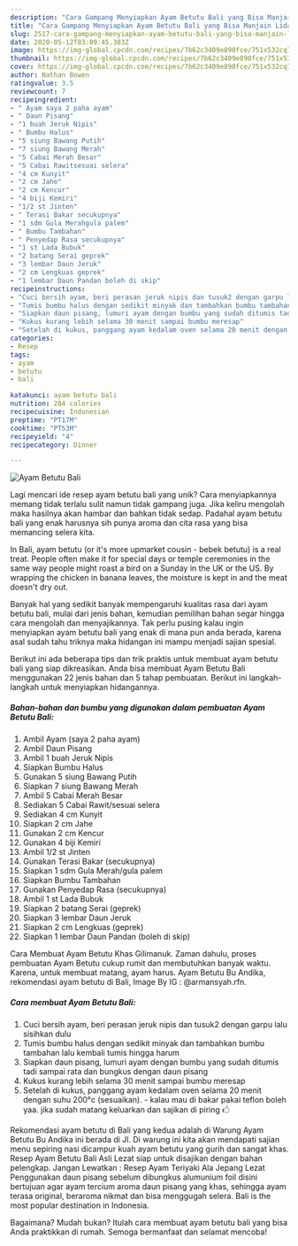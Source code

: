 ```yaml
---
description: "Cara Gampang Menyiapkan Ayam Betutu Bali yang Bisa Manjain Lidah"
title: "Cara Gampang Menyiapkan Ayam Betutu Bali yang Bisa Manjain Lidah"
slug: 2517-cara-gampang-menyiapkan-ayam-betutu-bali-yang-bisa-manjain-lidah
date: 2020-05-12T03:09:45.383Z
image: https://img-global.cpcdn.com/recipes/7b62c3409e890fce/751x532cq70/ayam-betutu-bali-foto-resep-utama.jpg
thumbnail: https://img-global.cpcdn.com/recipes/7b62c3409e890fce/751x532cq70/ayam-betutu-bali-foto-resep-utama.jpg
cover: https://img-global.cpcdn.com/recipes/7b62c3409e890fce/751x532cq70/ayam-betutu-bali-foto-resep-utama.jpg
author: Nathan Bowen
ratingvalue: 3.5
reviewcount: 7
recipeingredient:
- " Ayam saya 2 paha ayam"
- " Daun Pisang"
- "1 buah Jeruk Nipis"
- " Bumbu Halus"
- "5 siung Bawang Putih"
- "7 siung Bawang Merah"
- "5 Cabai Merah Besar"
- "5 Cabai Rawitsesuai selera"
- "4 cm Kunyit"
- "2 cm Jahe"
- "2 cm Kencur"
- "4 biji Kemiri"
- "1/2 st Jinten"
- " Terasi Bakar secukupnya"
- "1 sdm Gula Merahgula palem"
- " Bumbu Tambahan"
- " Penyedap Rasa secukupnya"
- "1 st Lada Bubuk"
- "2 batang Serai geprek"
- "3 lembar Daun Jeruk"
- "2 cm Lengkuas geprek"
- "1 lembar Daun Pandan boleh di skip"
recipeinstructions:
- "Cuci bersih ayam, beri perasan jeruk nipis dan tusuk2 dengan garpu lalu sisihkan dulu"
- "Tumis bumbu halus dengan sedikit minyak dan tambahkan bumbu tambahan lalu kembali tumis hingga harum"
- "Siapkan daun pisang, lumuri ayam dengan bumbu yang sudah ditumis tadi sampai rata dan bungkus dengan daun pisang"
- "Kukus kurang lebih selama 30 menit sampai bumbu meresap"
- "Setelah di kukus, panggang ayam kedalam oven selama 20 menit dengan suhu 200°c (sesuaikan).  kalau mau di bakar pakai teflon boleh yaa. jika sudah matang keluarkan dan sajikan di piring 🖒"
categories:
- Resep
tags:
- ayam
- betutu
- bali

katakunci: ayam betutu bali 
nutrition: 284 calories
recipecuisine: Indonesian
preptime: "PT17M"
cooktime: "PT53M"
recipeyield: "4"
recipecategory: Dinner

---
```



![Ayam Betutu Bali](https://img-global.cpcdn.com/recipes/7b62c3409e890fce/751x532cq70/ayam-betutu-bali-foto-resep-utama.jpg)

Lagi mencari ide resep ayam betutu bali yang unik? Cara menyiapkannya memang tidak terlalu sulit namun tidak gampang juga. Jika keliru mengolah maka hasilnya akan hambar dan bahkan tidak sedap. Padahal ayam betutu bali yang enak harusnya sih punya aroma dan cita rasa yang bisa memancing selera kita.

In Bali, ayam betutu (or it&#39;s more upmarket cousin - bebek betutu) is a real treat. People often make it for special days or temple ceremonies in the same way people might roast a bird on a Sunday in the UK or the US. By wrapping the chicken in banana leaves, the moisture is kept in and the meat doesn&#39;t dry out.

Banyak hal yang sedikit banyak mempengaruhi kualitas rasa dari ayam betutu bali, mulai dari jenis bahan, kemudian pemilihan bahan segar hingga cara mengolah dan menyajikannya. Tak perlu pusing kalau ingin menyiapkan ayam betutu bali yang enak di mana pun anda berada, karena asal sudah tahu triknya maka hidangan ini mampu menjadi sajian spesial.


Berikut ini ada beberapa tips dan trik praktis untuk membuat ayam betutu bali yang siap dikreasikan. Anda bisa membuat Ayam Betutu Bali menggunakan 22 jenis bahan dan 5 tahap pembuatan. Berikut ini langkah-langkah untuk menyiapkan hidangannya.

<!--inarticleads1-->

##### Bahan-bahan dan bumbu yang digunakan dalam pembuatan Ayam Betutu Bali:

1. Ambil  Ayam (saya 2 paha ayam)
1. Ambil  Daun Pisang
1. Ambil 1 buah Jeruk Nipis
1. Siapkan  Bumbu Halus
1. Gunakan 5 siung Bawang Putih
1. Siapkan 7 siung Bawang Merah
1. Ambil 5 Cabai Merah Besar
1. Sediakan 5 Cabai Rawit/sesuai selera
1. Sediakan 4 cm Kunyit
1. Siapkan 2 cm Jahe
1. Gunakan 2 cm Kencur
1. Gunakan 4 biji Kemiri
1. Ambil 1/2 st Jinten
1. Gunakan  Terasi Bakar (secukupnya)
1. Siapkan 1 sdm Gula Merah/gula palem
1. Siapkan  Bumbu Tambahan
1. Gunakan  Penyedap Rasa (secukupnya)
1. Ambil 1 st Lada Bubuk
1. Siapkan 2 batang Serai (geprek)
1. Siapkan 3 lembar Daun Jeruk
1. Siapkan 2 cm Lengkuas (geprek)
1. Siapkan 1 lembar Daun Pandan (boleh di skip)


Cara Membuat Ayam Betutu Khas Gilimanuk. Zaman dahulu, proses pembuatan Ayam Betutu cukup rumit dan membutuhkan banyak waktu. Karena, untuk membuat matang, ayam harus. Ayam Betutu Bu Andika, rekomendasi ayam betutu di Bali, Image By IG : @armansyah.rfn. 

<!--inarticleads2-->

##### Cara membuat Ayam Betutu Bali:

1. Cuci bersih ayam, beri perasan jeruk nipis dan tusuk2 dengan garpu lalu sisihkan dulu
1. Tumis bumbu halus dengan sedikit minyak dan tambahkan bumbu tambahan lalu kembali tumis hingga harum
1. Siapkan daun pisang, lumuri ayam dengan bumbu yang sudah ditumis tadi sampai rata dan bungkus dengan daun pisang
1. Kukus kurang lebih selama 30 menit sampai bumbu meresap
1. Setelah di kukus, panggang ayam kedalam oven selama 20 menit dengan suhu 200°c (sesuaikan).  - kalau mau di bakar pakai teflon boleh yaa. jika sudah matang keluarkan dan sajikan di piring 🖒


Rekomendasi ayam betutu di Bali yang kedua adalah di Warung Ayam Betutu Bu Andika ini berada di Jl. Di warung ini kita akan mendapati sajian menu sepiring nasi dicampur kuah ayam betutu yang gurih dan sangat khas. Resep Ayam Betutu Bali Asli Lezat siap untuk disajikan dengan bahan pelengkap. Jangan Lewatkan : Resep Ayam Teriyaki Ala Jepang Lezat Penggunakan daun pisang sebelum dibungkus alumunium foil disini bertujuan agar ayam tercium aroma daun pisang yang khas, sehingga ayam terasa original, beraroma nikmat dan bisa menggugah selera. Bali is the most popular destination in Indonesia. 

Bagaimana? Mudah bukan? Itulah cara membuat ayam betutu bali yang bisa Anda praktikkan di rumah. Semoga bermanfaat dan selamat mencoba!
